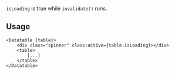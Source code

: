 `isLoading` is true while `invalidate()` runs.

## Usage


```svelte
<Datatable {table}>
    <div class="spinner" class:active={table.isLoading}></div>
    <table>
        [...]
    </table>
</Datatable>
```